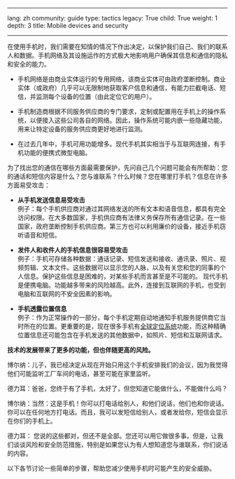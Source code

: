 

---

lang: zh
community: guide
type: tactics
legacy: True
child: True
weight: 1
depth: 3
title: Mobile devices and security 

---

在使用手机时，我们需要在知情的情况下作出决定，以保护我们自己、我们的联系人和数据。手机网络及其设施运作的方式极大地影响用户确保其信息和通信的隐私和安全的能力。

* 手机网络是由商业实体运行的专用网络，该商业实体可由政府垄断控制。商业实体（或政府）几乎可以无限制地获取客户信息和通信，有能力拦截电话、短信，并监测每个设备的位置（由此定位它的用户）。

* 手机制造商根据不同服务供应商的专门要求，定制或配置用在手机上的操作系统，以便接入这些公司各自的网络。因此，操作系统可能内嵌一些隐藏功能，用来让特定设备的服务供应商更好地进行监测。

* 在过去几年中，手机可用功能增多。现代手机其实相当于与互联网连接，有手机功能的便携式微型电脑。

为了找出您的通信在哪些方面最需要保护，先问自己几个问题可能会有所帮助：您的通话和短信内容是什么？您与谁联系？什么时候？您在哪里打手机？信息在许多方面易受攻击：

* **从手机发送信息易受攻击**<br> 例子：每个手机供应商对通过其网络发送的所有文本和语音信息，都具有完全访问权限。在大多数国家，手机供应商有法律义务保存所有通信记录。在一些国家，政府垄断控制手机供应商。第三方也可以利用廉价的设备，接近手机窃听语音和短信。

* **发件人和收件人的手机信息很容易受攻击**<br> 例子：手机可存储各种数据：通话记录、短信发送和接收、通讯录、照片、视频剪辑、文本文件。这些数据可以显示您的人脉，以及有关您和您的同事的个人信息。保护这些信息是困难的，对某些手机而言甚至是不可能的。
现代手机是便携电脑。功能越多带来的风险越高。此外，连接到互联网的手机，也受到电脑和互联网的不安全因素的影响。

* **手机透露位置信息**<br> 例子：作为正常操作的一部分，每个手机定期自动地通知手机服务提供商它当时所在的位置。更重要的是，现在很多手机有[全球定位系统](zh/glossary#全球定位系统)功能，而这种精确位置信息还可能包含在手机发送的其他数据中，如照片、短信和互联网请求。

**技术的发展带来了更多的功能，但也伴随更高的风险。**
<div class="background" markdown=1>
博尔纳：儿子，我已经决定从现在开始只用这个手机安排我们的会议，因为我觉得他们可能监听工厂车间的电话，甚至可能在家里监听。

德力耳：爸爸，您终于有了手机，太好了，但您知道它能做什么，不能做什么吗？

博尔纳：当然：这是手机！你可以打电话给别人，和他们说话，他们也和你说话。你可以在任何地方打电话。而且，我可以发短信给别人，或者发给你，短信会显示在你们的手机上。

德力耳： 您说的这些都对，但还不是全部。您还可以用它做很多事。但是，让我们谈谈风险和安全防范措施，特别是如果您认为有人想知道您与谁联系，你们说话的内容。
</div>

以下各节讨论一些简单的步骤，帮助您减少使用手机时可能产生的安全威胁。


